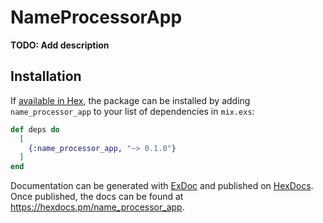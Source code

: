 # NameProcessorApp

**TODO: Add description**

## Installation

If [available in Hex](https://hex.pm/docs/publish), the package can be installed
by adding `name_processor_app` to your list of dependencies in `mix.exs`:

```elixir
def deps do
  [
    {:name_processor_app, "~> 0.1.0"}
  ]
end
```

Documentation can be generated with [ExDoc](https://github.com/elixir-lang/ex_doc)
and published on [HexDocs](https://hexdocs.pm). Once published, the docs can
be found at <https://hexdocs.pm/name_processor_app>.

